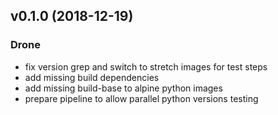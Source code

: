 
<a name="v0.1.0"></a>
## v0.1.0 (2018-12-19)

### Drone

* fix version grep and switch to stretch images for test steps
* add missing build dependencies
* add missing build-base to alpine python images
* prepare pipeline to allow parallel python versions testing

